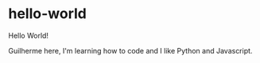 # hello-world

Hello World!

Guilherme here, I'm learning how to code and I like Python and Javascript.

